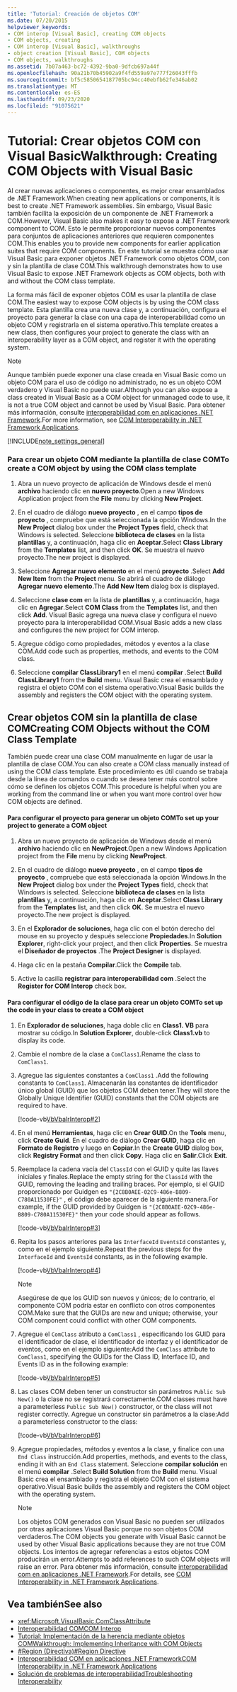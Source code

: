 ```yaml
---
title: 'Tutorial: Creación de objetos COM'
ms.date: 07/20/2015
helpviewer_keywords:
- COM interop [Visual Basic], creating COM objects
- COM objects, creating
- COM interop [Visual Basic], walkthroughs
- object creation [Visual Basic], COM objects
- COM objects, walkthroughs
ms.assetid: 7b07a463-bc72-4392-9ba0-9dfcb697a44f
ms.openlocfilehash: 90a21b70b45902a9f4fd559a97e777f26043fffb
ms.sourcegitcommit: bf5c5850654187705bc94cc40ebfb62fe346ab02
ms.translationtype: MT
ms.contentlocale: es-ES
ms.lasthandoff: 09/23/2020
ms.locfileid: "91075621"
---
```

# <a name="walkthrough-creating-com-objects-with-visual-basic"></a><span data-ttu-id="4a580-102">Tutorial: Crear objetos COM con Visual Basic</span><span class="sxs-lookup"><span data-stu-id="4a580-102">Walkthrough: Creating COM Objects with Visual Basic</span></span>

<span data-ttu-id="4a580-103">Al crear nuevas aplicaciones o componentes, es mejor crear ensamblados de .NET Framework.</span><span class="sxs-lookup"><span data-stu-id="4a580-103">When creating new applications or components, it is best to create .NET Framework assemblies.</span></span> <span data-ttu-id="4a580-104">Sin embargo, Visual Basic también facilita la exposición de un componente de .NET Framework a COM.</span><span class="sxs-lookup"><span data-stu-id="4a580-104">However, Visual Basic also makes it easy to expose a .NET Framework component to COM.</span></span> <span data-ttu-id="4a580-105">Esto le permite proporcionar nuevos componentes para conjuntos de aplicaciones anteriores que requieren componentes COM.</span><span class="sxs-lookup"><span data-stu-id="4a580-105">This enables you to provide new components for earlier application suites that require COM components.</span></span> <span data-ttu-id="4a580-106">En este tutorial se muestra cómo usar Visual Basic para exponer objetos .NET Framework como objetos COM, con y sin la plantilla de clase COM.</span><span class="sxs-lookup"><span data-stu-id="4a580-106">This walkthrough demonstrates how to use Visual Basic to expose .NET Framework objects as COM objects, both with and without the COM class template.</span></span>  
  
 <span data-ttu-id="4a580-107">La forma más fácil de exponer objetos COM es usar la plantilla de clase COM.</span><span class="sxs-lookup"><span data-stu-id="4a580-107">The easiest way to expose COM objects is by using the COM class template.</span></span> <span data-ttu-id="4a580-108">Esta plantilla crea una nueva clase y, a continuación, configura el proyecto para generar la clase con una capa de interoperabilidad como un objeto COM y registrarla en el sistema operativo.</span><span class="sxs-lookup"><span data-stu-id="4a580-108">This template creates a new class, then configures your project to generate the class with an interoperability layer as a COM object, and register it with the operating system.</span></span>  
  
> [!NOTE]
> <span data-ttu-id="4a580-109">Aunque también puede exponer una clase creada en Visual Basic como un objeto COM para el uso de código no administrado, no es un objeto COM verdadero y Visual Basic no puede usar.</span><span class="sxs-lookup"><span data-stu-id="4a580-109">Although you can also expose a class created in Visual Basic as a COM object for unmanaged code to use, it is not a true COM object and cannot be used by Visual Basic.</span></span> <span data-ttu-id="4a580-110">Para obtener más información, consulte [interoperabilidad com en aplicaciones .NET Framework](com-interoperability-in-net-framework-applications.md).</span><span class="sxs-lookup"><span data-stu-id="4a580-110">For more information, see [COM Interoperability in .NET Framework Applications](com-interoperability-in-net-framework-applications.md).</span></span>  
  
[!INCLUDE[note_settings_general](~/includes/note-settings-general-md.md)]  
  
### <a name="to-create-a-com-object-by-using-the-com-class-template"></a><span data-ttu-id="4a580-111">Para crear un objeto COM mediante la plantilla de clase COM</span><span class="sxs-lookup"><span data-stu-id="4a580-111">To create a COM object by using the COM class template</span></span>  
  
1. <span data-ttu-id="4a580-112">Abra un nuevo proyecto de aplicación de Windows desde el menú **archivo** haciendo clic en **nuevo proyecto**.</span><span class="sxs-lookup"><span data-stu-id="4a580-112">Open a new Windows Application project from the **File** menu by clicking **New Project**.</span></span>  
  
2. <span data-ttu-id="4a580-113">En el cuadro de diálogo **nuevo proyecto** , en el campo **tipos de proyecto** , compruebe que está seleccionada la opción Windows.</span><span class="sxs-lookup"><span data-stu-id="4a580-113">In the **New Project** dialog box under the **Project Types** field, check that Windows is selected.</span></span> <span data-ttu-id="4a580-114">Seleccione **biblioteca de clases** en la lista **plantillas** y, a continuación, haga clic en **Aceptar**.</span><span class="sxs-lookup"><span data-stu-id="4a580-114">Select **Class Library** from the **Templates** list, and then click **OK**.</span></span> <span data-ttu-id="4a580-115">Se muestra el nuevo proyecto.</span><span class="sxs-lookup"><span data-stu-id="4a580-115">The new project is displayed.</span></span>  
  
3. <span data-ttu-id="4a580-116">Seleccione **Agregar nuevo elemento** en el menú **proyecto** .</span><span class="sxs-lookup"><span data-stu-id="4a580-116">Select **Add New Item** from the **Project** menu.</span></span> <span data-ttu-id="4a580-117">Se abrirá el cuadro de diálogo **Agregar nuevo elemento**.</span><span class="sxs-lookup"><span data-stu-id="4a580-117">The **Add New Item** dialog box is displayed.</span></span>  
  
4. <span data-ttu-id="4a580-118">Seleccione **clase com** en la lista de **plantillas** y, a continuación, haga clic en **Agregar**.</span><span class="sxs-lookup"><span data-stu-id="4a580-118">Select **COM Class** from the **Templates** list, and then click **Add**.</span></span> <span data-ttu-id="4a580-119">Visual Basic agrega una nueva clase y configura el nuevo proyecto para la interoperabilidad COM.</span><span class="sxs-lookup"><span data-stu-id="4a580-119">Visual Basic adds a new class and configures the new project for COM interop.</span></span>  
  
5. <span data-ttu-id="4a580-120">Agregue código como propiedades, métodos y eventos a la clase COM.</span><span class="sxs-lookup"><span data-stu-id="4a580-120">Add code such as properties, methods, and events to the COM class.</span></span>  
  
6. <span data-ttu-id="4a580-121">Seleccione **compilar ClassLibrary1** en el menú **compilar** .</span><span class="sxs-lookup"><span data-stu-id="4a580-121">Select **Build ClassLibrary1** from the **Build** menu.</span></span> <span data-ttu-id="4a580-122">Visual Basic crea el ensamblado y registra el objeto COM con el sistema operativo.</span><span class="sxs-lookup"><span data-stu-id="4a580-122">Visual Basic builds the assembly and registers the COM object with the operating system.</span></span>  
  
## <a name="creating-com-objects-without-the-com-class-template"></a><span data-ttu-id="4a580-123">Crear objetos COM sin la plantilla de clase COM</span><span class="sxs-lookup"><span data-stu-id="4a580-123">Creating COM Objects without the COM Class Template</span></span>  

 <span data-ttu-id="4a580-124">También puede crear una clase COM manualmente en lugar de usar la plantilla de clase COM.</span><span class="sxs-lookup"><span data-stu-id="4a580-124">You can also create a COM class manually instead of using the COM class template.</span></span> <span data-ttu-id="4a580-125">Este procedimiento es útil cuando se trabaja desde la línea de comandos o cuando se desea tener más control sobre cómo se definen los objetos COM.</span><span class="sxs-lookup"><span data-stu-id="4a580-125">This procedure is helpful when you are working from the command line or when you want more control over how COM objects are defined.</span></span>  
  
#### <a name="to-set-up-your-project-to-generate-a-com-object"></a><span data-ttu-id="4a580-126">Para configurar el proyecto para generar un objeto COM</span><span class="sxs-lookup"><span data-stu-id="4a580-126">To set up your project to generate a COM object</span></span>  
  
1. <span data-ttu-id="4a580-127">Abra un nuevo proyecto de aplicación de Windows desde el menú **archivo** haciendo clic en **NewProject**.</span><span class="sxs-lookup"><span data-stu-id="4a580-127">Open a new Windows Application project from the **File** menu by clicking **NewProject**.</span></span>  
  
2. <span data-ttu-id="4a580-128">En el cuadro de diálogo **nuevo proyecto** , en el campo **tipos de proyecto** , compruebe que está seleccionada la opción Windows.</span><span class="sxs-lookup"><span data-stu-id="4a580-128">In the **New Project** dialog box under the **Project Types** field, check that Windows is selected.</span></span> <span data-ttu-id="4a580-129">Seleccione **biblioteca de clases** en la lista **plantillas** y, a continuación, haga clic en **Aceptar**.</span><span class="sxs-lookup"><span data-stu-id="4a580-129">Select **Class Library** from the **Templates** list, and then click **OK**.</span></span> <span data-ttu-id="4a580-130">Se muestra el nuevo proyecto.</span><span class="sxs-lookup"><span data-stu-id="4a580-130">The new project is displayed.</span></span>  
  
3. <span data-ttu-id="4a580-131">En el **Explorador de soluciones**, haga clic con el botón derecho del mouse en su proyecto y después seleccione **Propiedades**.</span><span class="sxs-lookup"><span data-stu-id="4a580-131">In **Solution Explorer**, right-click your project, and then click **Properties**.</span></span> <span data-ttu-id="4a580-132">Se muestra el **Diseñador de proyectos** .</span><span class="sxs-lookup"><span data-stu-id="4a580-132">The **Project Designer** is displayed.</span></span>  
  
4. <span data-ttu-id="4a580-133">Haga clic en la pestaña **Compilar**.</span><span class="sxs-lookup"><span data-stu-id="4a580-133">Click the **Compile** tab.</span></span>  
  
5. <span data-ttu-id="4a580-134">Active la casilla **registrar para interoperabilidad com** .</span><span class="sxs-lookup"><span data-stu-id="4a580-134">Select the **Register for COM Interop** check box.</span></span>  
  
#### <a name="to-set-up-the-code-in-your-class-to-create-a-com-object"></a><span data-ttu-id="4a580-135">Para configurar el código de la clase para crear un objeto COM</span><span class="sxs-lookup"><span data-stu-id="4a580-135">To set up the code in your class to create a COM object</span></span>  
  
1. <span data-ttu-id="4a580-136">En **Explorador de soluciones**, haga doble clic en **Class1. VB** para mostrar su código.</span><span class="sxs-lookup"><span data-stu-id="4a580-136">In **Solution Explorer**, double-click **Class1.vb** to display its code.</span></span>  
  
2. <span data-ttu-id="4a580-137">Cambie el nombre de la clase a `ComClass1`.</span><span class="sxs-lookup"><span data-stu-id="4a580-137">Rename the class to `ComClass1`.</span></span>  
  
3. <span data-ttu-id="4a580-138">Agregue las siguientes constantes a `ComClass1` .</span><span class="sxs-lookup"><span data-stu-id="4a580-138">Add the following constants to `ComClass1`.</span></span> <span data-ttu-id="4a580-139">Almacenarán las constantes de identificador único global (GUID) que los objetos COM deben tener.</span><span class="sxs-lookup"><span data-stu-id="4a580-139">They will store the Globally Unique Identifier (GUID) constants that the COM objects are required to have.</span></span>  
  
     [!code-vb[VbVbalrInterop#2](~/samples/snippets/visualbasic/VS_Snippets_VBCSharp/VbVbalrInterop/VB/Class1.vb#2)]  
  
4. <span data-ttu-id="4a580-140">En el menú **Herramientas**, haga clic en **Crear GUID**.</span><span class="sxs-lookup"><span data-stu-id="4a580-140">On the **Tools** menu, click **Create Guid**.</span></span> <span data-ttu-id="4a580-141">En el cuadro de diálogo **Crear GUID**, haga clic en **Formato de Registro** y luego en **Copiar**.</span><span class="sxs-lookup"><span data-stu-id="4a580-141">In the **Create GUID** dialog box, click **Registry Format** and then click **Copy**.</span></span> <span data-ttu-id="4a580-142">Haga clic en **Salir**.</span><span class="sxs-lookup"><span data-stu-id="4a580-142">Click **Exit**.</span></span>  
  
5. <span data-ttu-id="4a580-143">Reemplace la cadena vacía del `ClassId` con el GUID y quite las llaves iniciales y finales.</span><span class="sxs-lookup"><span data-stu-id="4a580-143">Replace the empty string for the `ClassId` with the GUID, removing the leading and trailing braces.</span></span> <span data-ttu-id="4a580-144">Por ejemplo, si el GUID proporcionado por Guidgen es `"{2C8B0AEE-02C9-486e-B809-C780A11530FE}"` , el código debe aparecer de la siguiente manera.</span><span class="sxs-lookup"><span data-stu-id="4a580-144">For example, if the GUID provided by Guidgen is `"{2C8B0AEE-02C9-486e-B809-C780A11530FE}"` then your code should appear as follows.</span></span>  
  
     [!code-vb[VbVbalrInterop#3](~/samples/snippets/visualbasic/VS_Snippets_VBCSharp/VbVbalrInterop/VB/Class1.vb#3)]  
  
6. <span data-ttu-id="4a580-145">Repita los pasos anteriores para las `InterfaceId` `EventsId` constantes y, como en el ejemplo siguiente.</span><span class="sxs-lookup"><span data-stu-id="4a580-145">Repeat the previous steps for the `InterfaceId` and `EventsId` constants, as in the following example.</span></span>  
  
     [!code-vb[VbVbalrInterop#4](~/samples/snippets/visualbasic/VS_Snippets_VBCSharp/VbVbalrInterop/VB/Class1.vb#4)]  
  
    > [!NOTE]
    > <span data-ttu-id="4a580-146">Asegúrese de que los GUID son nuevos y únicos; de lo contrario, el componente COM podría estar en conflicto con otros componentes COM.</span><span class="sxs-lookup"><span data-stu-id="4a580-146">Make sure that the GUIDs are new and unique; otherwise, your COM component could conflict with other COM components.</span></span>  
  
7. <span data-ttu-id="4a580-147">Agregue el `ComClass` atributo a `ComClass1` , especificando los GUID para el identificador de clase, el identificador de interfaz y el identificador de eventos, como en el ejemplo siguiente:</span><span class="sxs-lookup"><span data-stu-id="4a580-147">Add the `ComClass` attribute to `ComClass1`, specifying the GUIDs for the Class ID, Interface ID, and Events ID as in the following example:</span></span>  
  
     [!code-vb[VbVbalrInterop#5](~/samples/snippets/visualbasic/VS_Snippets_VBCSharp/VbVbalrInterop/VB/Class1.vb#5)]  
  
8. <span data-ttu-id="4a580-148">Las clases COM deben tener un constructor sin parámetros `Public Sub New()` o la clase no se registrará correctamente.</span><span class="sxs-lookup"><span data-stu-id="4a580-148">COM classes must have a parameterless `Public Sub New()` constructor, or the class will not register correctly.</span></span> <span data-ttu-id="4a580-149">Agregue un constructor sin parámetros a la clase:</span><span class="sxs-lookup"><span data-stu-id="4a580-149">Add a parameterless constructor to the class:</span></span>  
  
     [!code-vb[VbVbalrInterop#6](~/samples/snippets/visualbasic/VS_Snippets_VBCSharp/VbVbalrInterop/VB/Class1.vb#6)]  
  
9. <span data-ttu-id="4a580-150">Agregue propiedades, métodos y eventos a la clase, y finalice con una `End Class` instrucción.</span><span class="sxs-lookup"><span data-stu-id="4a580-150">Add properties, methods, and events to the class, ending it with an `End Class` statement.</span></span> <span data-ttu-id="4a580-151">Seleccione **compilar solución** en el menú **compilar** .</span><span class="sxs-lookup"><span data-stu-id="4a580-151">Select **Build Solution** from the **Build** menu.</span></span> <span data-ttu-id="4a580-152">Visual Basic crea el ensamblado y registra el objeto COM con el sistema operativo.</span><span class="sxs-lookup"><span data-stu-id="4a580-152">Visual Basic builds the assembly and registers the COM object with the operating system.</span></span>  
  
    > [!NOTE]
    > <span data-ttu-id="4a580-153">Los objetos COM generados con Visual Basic no pueden ser utilizados por otras aplicaciones Visual Basic porque no son objetos COM verdaderos.</span><span class="sxs-lookup"><span data-stu-id="4a580-153">The COM objects you generate with Visual Basic cannot be used by other Visual Basic applications because they are not true COM objects.</span></span> <span data-ttu-id="4a580-154">Los intentos de agregar referencias a estos objetos COM producirán un error.</span><span class="sxs-lookup"><span data-stu-id="4a580-154">Attempts to add references to such COM objects will raise an error.</span></span> <span data-ttu-id="4a580-155">Para obtener más información, consulte [interoperabilidad com en aplicaciones .NET Framework](com-interoperability-in-net-framework-applications.md).</span><span class="sxs-lookup"><span data-stu-id="4a580-155">For details, see [COM Interoperability in .NET Framework Applications](com-interoperability-in-net-framework-applications.md).</span></span>  
  
## <a name="see-also"></a><span data-ttu-id="4a580-156">Vea también</span><span class="sxs-lookup"><span data-stu-id="4a580-156">See also</span></span>

- <xref:Microsoft.VisualBasic.ComClassAttribute>
- [<span data-ttu-id="4a580-157">Interoperabilidad COM</span><span class="sxs-lookup"><span data-stu-id="4a580-157">COM Interop</span></span>](index.md)
- [<span data-ttu-id="4a580-158">Tutorial: Implementación de la herencia mediante objetos COM</span><span class="sxs-lookup"><span data-stu-id="4a580-158">Walkthrough: Implementing Inheritance with COM Objects</span></span>](walkthrough-implementing-inheritance-with-com-objects.md)
- [<span data-ttu-id="4a580-159">#Region (Directiva)</span><span class="sxs-lookup"><span data-stu-id="4a580-159">#Region Directive</span></span>](../../language-reference/directives/region-directive.md)
- [<span data-ttu-id="4a580-160">Interoperabilidad COM en aplicaciones .NET Framework</span><span class="sxs-lookup"><span data-stu-id="4a580-160">COM Interoperability in .NET Framework Applications</span></span>](com-interoperability-in-net-framework-applications.md)
- [<span data-ttu-id="4a580-161">Solución de problemas de interoperabilidad</span><span class="sxs-lookup"><span data-stu-id="4a580-161">Troubleshooting Interoperability</span></span>](troubleshooting-interoperability.md)
